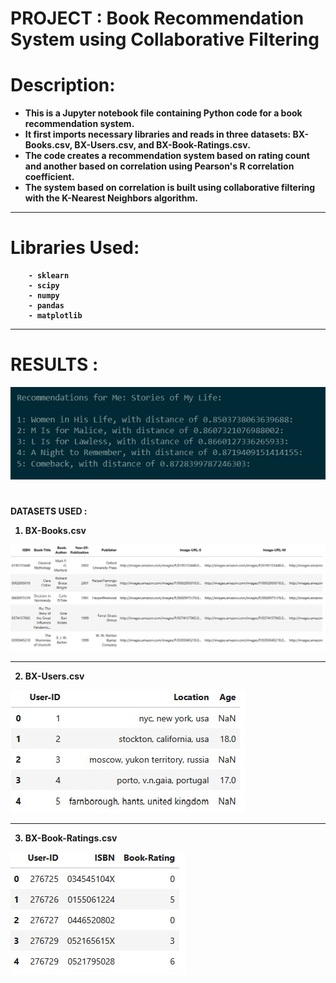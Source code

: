 # <b> PROJECT  : Book Recommendation System using Collaborative Filtering

# <b> Description: 
* This is a Jupyter notebook file containing Python code for a book recommendation system. 
* It first imports necessary libraries and reads in three datasets: BX-Books.csv, BX-Users.csv, and BX-Book-Ratings.csv.
* The code creates a recommendation system based on rating count and another based on correlation using Pearson's R correlation coefficient. 
* The system based on correlation is built using collaborative filtering with the K-Nearest Neighbors algorithm.

____________________________________________
        
# Libraries Used: 
        - sklearn
        - scipy
        - numpy
        - pandas
        - matplotlib


_______________________________________
# <b> RESULTS : 
![My Image](image.jpg)


# <b> 
DATASETS USED  : 
1. BX-Books.csv

![My Image](SET1.jpg)
________________
2. BX-Users.csv

![My Image](SET2.jpg)
________________________
3. BX-Book-Ratings.csv

![My Image](SET3.jpg)


